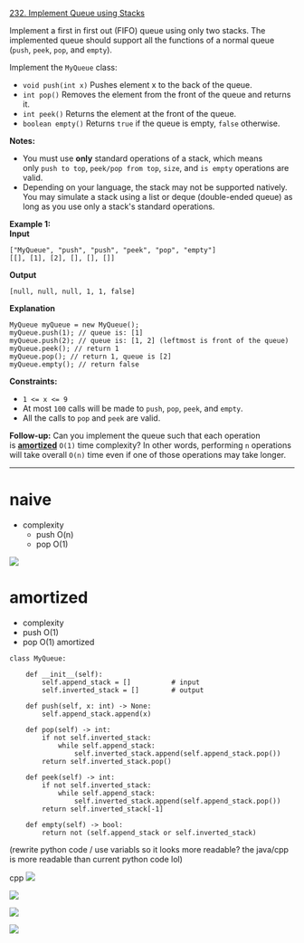 [232. Implement Queue using Stacks](https://leetcode.com/problems/implement-queue-using-stacks/)

Implement a first in first out (FIFO) queue using only two stacks. The implemented queue should support all the functions of a normal queue (`push`, `peek`, `pop`, and `empty`).

Implement the `MyQueue` class:
- `void push(int x)` Pushes element x to the back of the queue.
- `int pop()` Removes the element from the front of the queue and returns it.
- `int peek()` Returns the element at the front of the queue.
- `boolean empty()` Returns `true` if the queue is empty, `false` otherwise.

**Notes:**
- You must use **only** standard operations of a stack, which means only `push to top`, `peek/pop from top`, `size`, and `is empty` operations are valid.
- Depending on your language, the stack may not be supported natively. You may simulate a stack using a list or deque (double-ended queue) as long as you use only a stack's standard operations.

**Example 1:**  
**Input**  
```
["MyQueue", "push", "push", "peek", "pop", "empty"]
[[], [1], [2], [], [], []]
```
**Output**  
```
[null, null, null, 1, 1, false]
```
**Explanation**  
```
MyQueue myQueue = new MyQueue();
myQueue.push(1); // queue is: [1]
myQueue.push(2); // queue is: [1, 2] (leftmost is front of the queue)
myQueue.peek(); // return 1
myQueue.pop(); // return 1, queue is [2]
myQueue.empty(); // return false
```

**Constraints:**
- `1 <= x <= 9`
- At most `100` calls will be made to `push`, `pop`, `peek`, and `empty`.
- All the calls to `pop` and `peek` are valid.

**Follow-up:** Can you implement the queue such that each operation is **[amortized](https://en.wikipedia.org/wiki/Amortized_analysis)** `O(1)` time complexity? In other words, performing `n` operations will take overall `O(n)` time even if one of those operations may take longer.

---

# naive
- complexity
	- push O(n)
	- pop O(1)  


![](../!assets/attachments/Pasted%20image%2020240224130011.png)


# amortized

- complexity
- push O(1)
- pop O(1) amortized


```
class MyQueue:
    
    def __init__(self):
        self.append_stack = []          # input
        self.inverted_stack = []        # output

    def push(self, x: int) -> None:
        self.append_stack.append(x)

    def pop(self) -> int:
        if not self.inverted_stack:
            while self.append_stack:
                self.inverted_stack.append(self.append_stack.pop())
        return self.inverted_stack.pop()

    def peek(self) -> int:
        if not self.inverted_stack:
            while self.append_stack:
                self.inverted_stack.append(self.append_stack.pop())
        return self.inverted_stack[-1]

    def empty(self) -> bool:
        return not (self.append_stack or self.inverted_stack)
```



(rewrite python code / use variabls so it looks more readable? the java/cpp is more readable than current python code lol)

cpp
![](../!assets/attachments/Pasted%20image%2020240224130440.png)




![](../!assets/attachments/Pasted%20image%2020240224130038.png)


![](../!assets/attachments/Pasted%20image%2020240224130028.png)

![](../!assets/attachments/Pasted%20image%2020240224130106.png)


